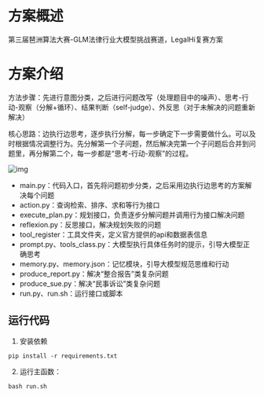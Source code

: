 # 方案概述

第三届琶洲算法大赛-GLM法律行业大模型挑战赛道，LegalHi复赛方案

# 方案介绍

方法步骤：先进行意图分类，之后进行问题改写（处理题目中的噪声）、思考-行动-观察（分解+循环）、结果判断（self-judge）、外反思（对于未解决的问题重新解决）

核心思路：边执行边思考，逐步执行分解，每一步确定下一步需要做什么。可以及时根据情况调整行为。先分解第一个子问题，然后解决完第一个子问题后合并到问题里，再分解第二个，每一步都是“思考-行动-观察”的过程。

![img](https://internal-api-drive-stream.feishu.cn/space/api/box/stream/download/wps/auth_code/?code=be6e646134ac7a7a1847729b4f9de81a_7becd5e03aad94a6_3B5CPPB3DO_H7DH2P0E86FQHCE07GU1LIMCSK)

- main.py：代码入口，首先将问题初步分类，之后采用边执行边思考的方案解决每个问题
- action.py：查询检索、排序、求和等行为接口
- execute_plan.py：规划接口，负责逐步分解问题并调用行为接口解决问题
- reflexion.py：反思接口，解决规划失败的问题
- tool_register：工具文件夹，定义官方提供的api和数据表信息
- prompt.py、tools_class.py：大模型执行具体任务时的提示，引导大模型正确思考
- memory.py、memory.json：记忆模块，引导大模型规范思维和行动
- produce_report.py：解决“整合报告”类复杂问题
- produce_sue.py：解决“民事诉讼”类复杂问题
- run.py、run.sh：运行接口或脚本

## 运行代码

1. 安装依赖

```shell
pip install -r requirements.txt
```


2. 运行主函数：

```shell
bash run.sh
```